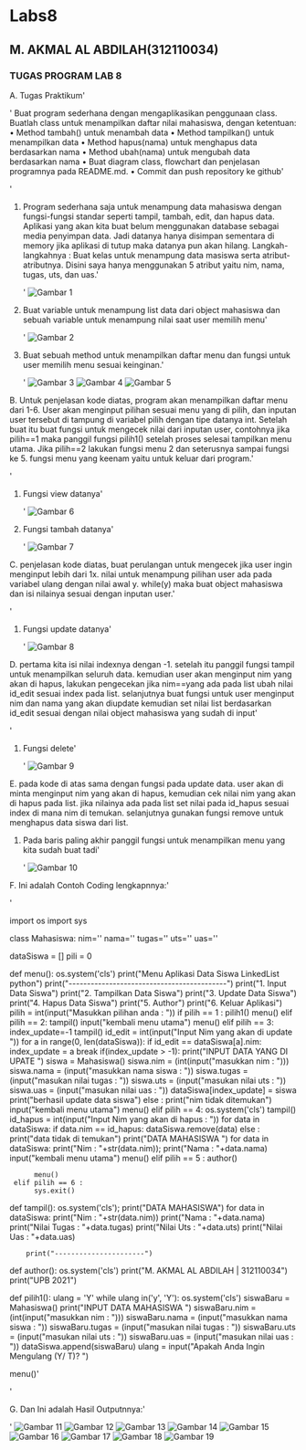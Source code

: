 # Labs8
## M. AKMAL AL ABDILAH(312110034)
### TUGAS PROGRAM LAB 8

A. Tugas Praktikum'<P>'
Buat program sederhana dengan mengaplikasikan penggunaan class. Buatlah 
class untuk menampilkan daftar nilai mahasiswa, dengan ketentuan:
• Method tambah() untuk menambah data
• Method tampilkan() untuk menampilkan data
• Method hapus(nama) untuk menghapus data berdasarkan nama
• Method ubah(nama) untuk mengubah data berdasarkan nama
• Buat diagram class, flowchart dan penjelasan programnya pada 
README.md.
• Commit dan push repository ke github'<P>'

1. Program sederhana saja untuk menampung data mahasiswa dengan fungsi-fungsi standar seperti tampil, tambah, edit,  dan hapus data. Aplikasi yang akan kita buat belum menggunakan database sebagai media penyimpan data. Jadi datanya hanya disimpan sementara di memory jika aplikasi di tutup maka datanya pun akan hilang.
Langkah-langkahnya :
Buat kelas untuk menampung data masiswa serta atribut-atributnya. Disini saya hanya menggunakan 5 atribut yaitu nim, nama, tugas, uts, dan uas.'<p>'
![Gambar 1](screenshoot/s1.JPG)

2. Buat variable untuk menampung list data dari object mahasiswa dan sebuah variable untuk menampung nilai saat user memilih menu'<p>'
![Gambar 2](screenshoot/s2.JPG)

3. Buat sebuah method untuk menampilkan daftar menu dan fungsi untuk user memilih menu sesuai keinginan.'<p>'
![Gambar 3](screenshoot/s3.JPG)
![Gambar 4](screenshoot/s4.JPG)
![Gambar 5](screenshoot/s5.JPG)

B.  Untuk penjelasan kode diatas, program akan menampilkan daftar menu dari 1-6. User akan menginput pilihan sesuai menu yang di pilih, dan inputan user tersebut di tampung di variabel pilih dengan tipe datanya int.
Setelah buat itu buat fungsi untuk mengecek nilai dari inputan user, contohnya jika pilih==1 maka panggil fungsi pilih1() setelah proses selesai tampilkan menu utama. Jika pilih==2 lakukan fungsi menu 2 dan seterusnya sampai fungsi ke 5. fungsi menu yang keenam yaitu untuk keluar dari program.'<p>'

1. Fungsi view datanya'<p>'
![Gambar 6](screenshoot/s6.JPG)

2. Fungsi tambah datanya'<p>'
![Gambar 7](screenshoot/s7.JPG)

C. penjelasan kode diatas, buat perulangan untuk mengecek jika user ingin menginput lebih dari 1x. nilai untuk menampung pilihan user ada pada variabel ulang dengan nilai awal y. while(y) maka buat object mahasiswa dan isi nilainya sesuai dengan inputan user.'<P>'

1. Fungsi update datanya'<P>'
![Gambar 8](screenshoot/s8.JPG)

D. pertama kita isi nilai indexnya dengan -1. setelah itu panggil fungsi tampil untuk menampilkan seluruh data. kemudian user akan menginput nim yang akan di hapus, lakukan pengecekan jika nim==yang ada pada list ubah nilai id_edit sesuai index pada list. selanjutnya buat fungsi untuk user menginput nim dan nama yang akan diupdate kemudian set nilai list berdasarkan id_edit sesuai dengan nilai object mahasiswa yang sudah di input'<P>'

1. Fungsi delete'<P>'
![Gambar 9](screenshoot/s9.JPG)

E. pada kode di atas sama dengan fungsi pada update data. user akan di minta menginput nim yang akan di hapus, kemudian cek nilai nim yang akan di hapus pada list. jika nilainya ada pada list set nilai pada id_hapus sesuai index di mana nim di temukan. selanjutnya gunakan fungsi remove untuk menghapus data siswa dari list.

1. Pada baris paling akhir panggil fungsi untuk menampilkan menu yang kita sudah buat tadi'<P>'
![Gambar 10](screenshoot/s10.JPG)

F. Ini adalah Contoh Coding lengkapnnya:'<p>'

import os
import sys

class Mahasiswa:
 nim=''
 nama=''
 tugas=''
 uts=''
 uas=''

dataSiswa = []
pili = 0

def menu():
     os.system('cls')
     print("Menu Aplikasi Data Siswa LinkedList python")
     print("-------------------------------------------")
     print("1. Input Data Siswa")
     print("2. Tampilkan Data Siswa")
     print("3. Update Data Siswa")
     print("4. Hapus Data Siswa")
     print("5. Author")
     print("6. Keluar Aplikasi")
     pilih = int(input("Masukkan pilihan anda : "))
     if pilih == 1 :
          pilih1()
          menu()
     elif pilih == 2:
          tampil()
          input("kembali menu utama")
          menu()
     elif pilih == 3:
          index_update=-1
          tampil()
          id_edit = int(input("Input Nim yang akan di update "))
          for a in range(0, len(dataSiswa)):
               if id_edit == dataSiswa[a].nim:
                    index_update = a
                    break
          if(index_update > -1):
               print("INPUT DATA YANG DI UPATE ")
               siswa = Mahasiswa()
               siswa.nim = (int(input("masukkan nim : ")))
               siswa.nama = (input("masukkan nama siswa : "))
               siswa.tugas = (input("masukan nilai tugas : "))
               siswa.uts = (input("masukan nilai uts : "))
               siswa.uas = (input("masukan nilai uas : "))
               dataSiswa[index_update] = siswa
               print("berhasil update data siswa")
          else : print("nim tidak ditemukan")
          input("kembali menu utama")
          menu()
     elif pilih == 4:
                os.system('cls')
                tampil()
                id_hapus = int(input("Input Nim yang akan di hapus : "))
                for data in dataSiswa:
                    if data.nim == id_hapus:
                         dataSiswa.remove(data)
                    else :
                         print("data tidak di temukan")
                print("DATA MAHASISWA ")
                for data in dataSiswa:
                    print("Nim : "+str(data.nim));
                    print("Nama  : "+data.nama)
                input("kembali menu utama")
                menu()
     elif pilih == 5 :
          author()
          
          menu()
     elif pilih == 6 :
          sys.exit()

def tampil():
	os.system('cls');
	print("DATA MAHASISWA")
	for data in dataSiswa:
		print("Nim : "+str(data.nim)) 
		print("Nama : "+data.nama)
		print("Nilai Tugas : "+data.tugas)
		print("Nilai Uts : "+data.uts)
		print("Nilai Uas : "+data.uas)
		
		print("----------------------")
		
def author():
	os.system('cls')
	print("M. AKMAL AL ABDILAH | 312110034")
	print("UPB 2021")

def pilih1():
	ulang = 'Y'
	while ulang in('y', 'Y'):
		os.system('cls')
		siswaBaru = Mahasiswa() 
		print("INPUT DATA MAHASISWA ") 
		siswaBaru.nim = (int(input("masukkan nim : "))) 
		siswaBaru.nama = (input("masukkan nama siswa : "))
		siswaBaru.tugas = (input("masukan nilai tugas : "))
		siswaBaru.uts = (input("masukan nilai uts : "))
		siswaBaru.uas = (input("masukan nilai uas : "))
		dataSiswa.append(siswaBaru) 
		ulang = input("Apakah Anda Ingin Mengulang (Y/ T)? ")		

menu()'<p>'

G. Dan Ini adalah Hasil Outputnnya:'<p>'
![Gambar 11](screenshoot/s11.JPG)
![Gambar 12](screenshoot/s12.JPG)
![Gambar 13](screenshoot/s13.JPG)
![Gambar 14](screenshoot/s14.JPG)
![Gambar 15](screenshoot/s15.JPG)
![Gambar 16](screenshoot/s16.JPG)
![Gambar 17](screenshoot/s17.JPG)
![Gambar 18](screenshoot/s18.JPG)
![Gambar 19](screenshoot/s19.JPG)






    












